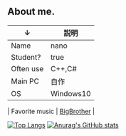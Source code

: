 ## About me.
| ↓| 説明 |
| - | - |
| Name | nano |
| Student? | true |
| Often use | C++,C# |
| Main PC | 自作 |
| OS | Windows10 |

| Favorite music | [BigBrother](https://www.youtube.com/watch?v=hOrTU2NNDVQ) |

[![Top Langs](https://github-readme-stats.vercel.app/api/top-langs/?username=nanonanodayo)](https://github.com/anuraghazra/github-readme-stats)
[![Anurag's GitHub stats](https://github-readme-stats.vercel.app/api?username=nanonanodayo&show_icons=true&bg_color=30,e96443,904e95&title_color=fff&text_color=fff)](https://github.com/nanonanodayo)

